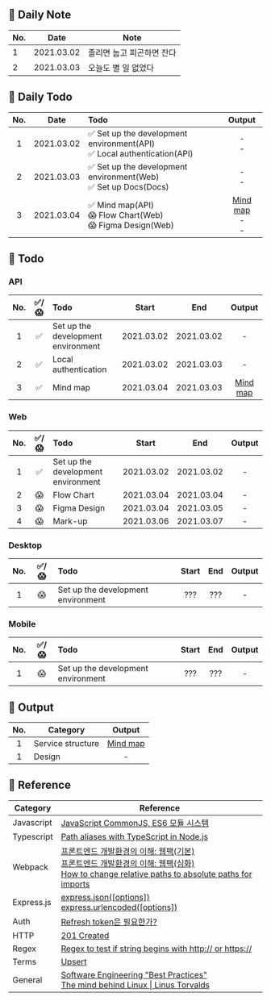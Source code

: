 ## 🐌 Daily Note
|No.|Date|Note|
|-|-|-|
|1|2021.03.02|졸리면 눕고 피곤하면 잔다|
|2|2021.03.03|오늘도 별 일 없었다|
## 🐛 Daily Todo
|No.|Date|Todo|Output|
|:-:|:-:|:-|:-:|
|1|2021.03.02|✅ Set up the development environment(API)<br>✅ Local authentication(API)|-<br>-|
|2|2021.03.03|✅ Set up the development environment(Web)<br>✅ Set up Docs(Docs)|-<br>-|
|3|2021.03.04|✅ Mind map(API)<br>😱 Flow Chart(Web)<br>😱 Figma Design(Web)|[Mind map](https://miro.com/app/board/o9J_lRGt3MI=/)<br>-<br>-|
## 🦇 Todo
### API
|No.|✅/😱|Todo|Start|End|Output|
|:-:|:-:|:-|:-:|:-:|:-:|
|1|✅|Set up the development environment|2021.03.02|2021.03.02|-|
|2|✅|Local authentication|2021.03.02|2021.03.03|-|
|3|✅|Mind map|2021.03.04|2021.03.03|[Mind map](https://miro.com/app/board/o9J_lRGt3MI=/)|

### Web
|No.|✅/😱|Todo|Start|End|Output|
|:-:|:-:|:-|:-:|:-:|:-:|
|1|✅|Set up the development environment|2021.03.02|2021.03.02|-|
|2|😱|Flow Chart|2021.03.04|2021.03.04|-|
|3|😱|Figma Design|2021.03.04|2021.03.05|-|
|4|😱|Mark-up|2021.03.06|2021.03.07|-|

### Desktop
|No.|✅/😱|Todo|Start|End|Output|
|:-:|:-:|:-|:-:|:-:|:-:|
|1|😱|Set up the development environment|???|???|-|
### Mobile
|No.|✅/😱|Todo|Start|End|Output|
|:-:|:-:|:-|:-:|:-:|:-:|
|1|😱|Set up the development environment|???|???|-|

## 🐫 Output
|No.|Category|Output|
|:-:|-|:-:|
|1|Service structure|[Mind map](https://miro.com/app/board/o9J_lRGt3MI=/)|
|1|Design|-|

## 🐊 Reference
|Category|Reference|
|-|-|
|Javascript|[JavaScript CommonJS, ES6 모듈 시스템](https://bigstar-vlog.tistory.com/29)<br>|
|Typescript|[Path aliases with TypeScript in Node.js](https://dev.to/larswaechter/path-aliases-with-typescript-in-nodejs-4353)|
|Webpack|[프론트엔드 개발환경의 이해: 웹팩(기본)](https://jeonghwan-kim.github.io/series/2019/12/10/frontend-dev-env-webpack-basic.html)<br>[프론트엔드 개발환경의 이해: 웹팩(심화)](https://jeonghwan-kim.github.io/series/2020/01/02/frontend-dev-env-webpack-intermediate.html)<br>[How to change relative paths to absolute paths for imports](https://medium.com/@sherryhsu/how-to-change-relative-paths-to-absolute-paths-for-imports-32ba6cce18a5)
|Express.js|[express.json([options])](https://expressjs.com/en/api.html#express.json)<br>[express.urlencoded([options])](https://expressjs.com/en/api.html#express.urlencoded)|
|Auth|[Refresh token은 필요한가?](https://zzossig.io/posts/etc/what_is_the_point_of_refresh_token/)|
|HTTP|[201 Created](https://developer.mozilla.org/en-US/docs/Web/HTTP/Status/201)|
|Regex|[Regex to test if string begins with http:// or https://](https://stackoverflow.com/questions/4643142/regex-to-test-if-string-begins-with-http-or-https)|
|Terms|[Upsert](https://en.wiktionary.org/wiki/upsert)|
|General|[Software Engineering "Best Practices"](https://www.youtube.com/watch?v=gc8mDZwUlfo&t=5s)<br>[The mind behind Linux \| Linus Torvalds](https://www.youtube.com/watch?v=o8NPllzkFhE&t=157s)|
